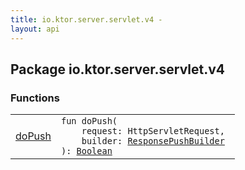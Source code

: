 ```yaml
---
title: io.ktor.server.servlet.v4 - 
layout: api
---
```




## Package io.ktor.server.servlet.v4

### Functions

<table class="api-docs-table">
<tbody>
<tr>
<td markdown="1">

<a href="do-push.html">doPush</a>


</td>
<td markdown="1">
<div class="signature"><code><span class="keyword">fun </span><span class="identifier">doPush</span><span class="symbol">(</span><br/>&nbsp;&nbsp;&nbsp;&nbsp;<span class="parameterName" id="io.ktor.server.servlet.v4$doPush(javax.servlet.http.HttpServletRequest, io.ktor.response.ResponsePushBuilder)/request">request</span><span class="symbol">:</span>&nbsp;<span class="identifier">HttpServletRequest</span><span class="symbol">, </span><br/>&nbsp;&nbsp;&nbsp;&nbsp;<span class="parameterName" id="io.ktor.server.servlet.v4$doPush(javax.servlet.http.HttpServletRequest, io.ktor.response.ResponsePushBuilder)/builder">builder</span><span class="symbol">:</span>&nbsp;<a href="../io.ktor.response/-response-push-builder/index.html"><span class="identifier">ResponsePushBuilder</span></a><br/><span class="symbol">)</span><span class="symbol">: </span><a href="https://kotlinlang.org/api/latest/jvm/stdlib/kotlin/-boolean/index.html"><span class="identifier">Boolean</span></a></code></div>

</td>
</tr>
</tbody>
</table>
